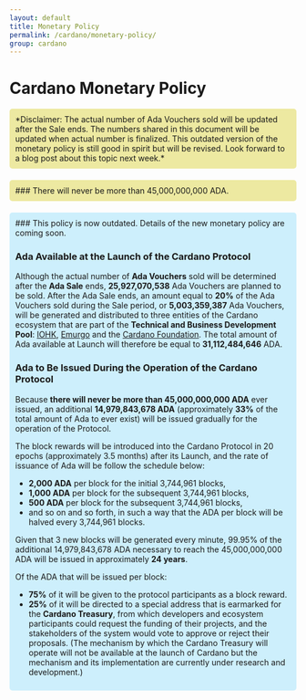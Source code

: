 ```yaml
---
layout: default
title: Monetary Policy
permalink: /cardano/monetary-policy/
group: cardano
---
```

<!-- Reviewed at 1bd2a2f5979233f4f50a7e66ab4e1819ac486400 -->

# Cardano Monetary Policy
<div style="border-radius:5px;padding:10px;background: #ede9a1;margin-bottom:20px" markdown="1">
*Disclaimer: The actual number of Ada Vouchers sold will be updated after the
Sale ends. The numbers shared in this document will be updated when actual
number is finalized. This outdated version of the monetary policy is still good in spirit but will be revised. Look forward to a blog post about this topic next week.*
</div>

<div style="border-radius:5px;padding:10px;background: #ede9a1;margin-bottom:20px" markdown="1">
### There will never be more than 45,000,000,000 ADA.
</div>

<div style="border-radius:5px;padding:10px;background: #cdeffc;" markdown="1">
### This policy is now outdated. Details of the new monetary policy are coming soon.

### Ada Available at the Launch of the Cardano Protocol

Although the actual number of **Ada Vouchers** sold will be determined after the
**Ada Sale** ends, **25,927,070,538** Ada Vouchers are planned to be sold. After
the Ada Sale ends, an amount equal to **20%** of the Ada Vouchers sold during
the Sale period, or **5,003,359,387** Ada Vouchers, will be generated and
distributed to three entities of the Cardano ecosystem that are part of the
**Technical and Business Development Pool**: [IOHK](https://iohk.io), [Emurgo](http://emurgo.io/) and the [Cardano
Foundation](https://cardanofoundation.org/). The total amount of Ada available
at Launch will therefore be equal to **31,112,484,646** ADA.

### Ada to Be Issued During the Operation of the Cardano Protocol

Because **there will never be more than 45,000,000,000 ADA** ever issued, an
additional **14,979,843,678 ADA** (approximately **33%** of the total amount of
Ada to ever exist) will be issued gradually for the operation of the Protocol.

The block rewards will be introduced into the Cardano Protocol in 20 epochs
(approximately 3.5 months) after its Launch, and the rate of issuance of Ada
will be follow the schedule below:

-   **2,000 ADA** per block for the initial 3,744,961 blocks,
-   **1,000 ADA** per block for the subsequent 3,744,961 blocks,
-   **500 ADA** per block for the subsequent 3,744,961 blocks,
-   and so on and so forth, in such a way that the ADA per block will be halved
    every 3,744,961 blocks.

Given that 3 new blocks will be generated every minute, 99.95% of the additional
14,979,843,678 ADA necessary to reach the 45,000,000,000 ADA will be issued in
approximately **24 years**.

Of the ADA that will be issued per block:

-   **75%** of it will be given to the protocol participants as a block reward.
-   **25%** of it will be directed to a special address that is earmarked for
    the **Cardano Treasury**, from which developers and ecosystem participants
    could request the funding of their projects, and the stakeholders of the
    system would vote to approve or reject their proposals. (The mechanism by
    which the Cardano Treasury will operate will not be available at the launch
    of Cardano but the mechanism and its implementation are currently under
    research and development.)
</div>